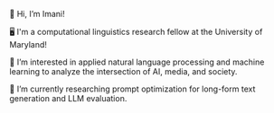 👋 Hi, I’m Imani!

🖥️  I'm a computational linguistics research fellow at the University of Maryland!

👀  I’m interested in applied natural language processing and machine learning to analyze the intersection of AI, media, and society.

🌱  I’m currently researching prompt optimization for long-form text generation and LLM evaluation.


<!---
imanif/imanif is a ✨ special ✨ repository because its `README.md` (this file) appears on your GitHub profile.
You can click the Preview link to take a look at your changes.
--->
